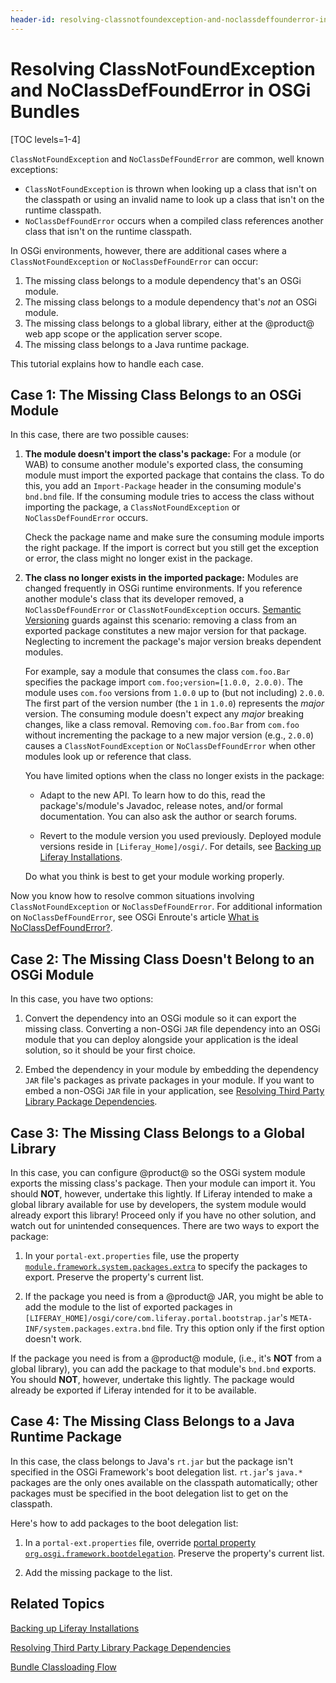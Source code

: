 ```yaml
---
header-id: resolving-classnotfoundexception-and-noclassdeffounderror-in-osgi-bundles
---
```


# Resolving ClassNotFoundException and NoClassDefFoundError in OSGi Bundles

[TOC levels=1-4]

`ClassNotFoundException` and `NoClassDefFoundError` are common, well known
exceptions:

-   `ClassNotFoundException` is thrown when looking up a class that isn't on the
    classpath or using an invalid name to look up a class that isn't on the
    runtime classpath. 
-   `NoClassDefFoundError` occurs when a compiled class references
    another class that isn't on the runtime classpath.

In OSGi environments, however, there are additional cases where a
`ClassNotFoundException` or `NoClassDefFoundError` can occur:

1.  The missing class belongs to a module dependency that's an OSGi module. 
2.  The missing class belongs to a module dependency that's *not* an OSGi 
    module. 
3.  The missing class belongs to a global library, either at the @product@ 
    web app scope or the application server scope. 
4.  The missing class belongs to a Java runtime package.

This tutorial explains how to handle each case.

## Case 1: The Missing Class Belongs to an OSGi Module

In this case, there are two possible causes: 

1.  **The module doesn't import the class's package:** For a module (or WAB) to 
    consume another module's exported class, the consuming module must import 
    the exported package that contains the class. To do this, you add an
    `Import-Package` header in the consuming module's `bnd.bnd` file. If the
    consuming module tries to access the class without importing the package, a 
    `ClassNotFoundException` or `NoClassDefFoundError` occurs. 

    Check the package name and make sure the consuming module imports the right
    package. If the import is correct but you still get the exception or
    error, the class might no longer exist in the package. 

2.  **The class no longer exists in the imported package:** Modules are changed
    frequently in OSGi runtime environments. If you reference another module's
    class that its developer removed, a `NoClassDefFoundError` or
    `ClassNotFoundException` occurs. [Semantic Versioning](http://semver.org)
    guards against this scenario: removing a class from an exported package
    constitutes a new major version for that package. Neglecting to increment
    the package's major version breaks dependent modules. 

    For example, say a module that consumes the class `com.foo.Bar` specifies
    the package import `com.foo;version=[1.0.0, 2.0.0)`. The module uses
    `com.foo` versions from `1.0.0` up to (but not including) `2.0.0`. The
    first part of the version number (the `1` in `1.0.0`) represents the
    *major* version. The consuming module doesn't expect any *major* breaking
    changes, like a class removal. Removing `com.foo.Bar` from `com.foo`
    without incrementing the  package to a new major version (e.g., `2.0.0`)
    causes a `ClassNotFoundException` or `NoClassDefFoundError` when other
    modules look  up or reference that class. 

    You have limited options when the class no longer exists in the package: 

    -   Adapt to the new API. To learn how to do this, read the 
        package's/module's Javadoc, release notes, and/or formal documentation. 
        You can also ask the author or search forums. 

    -   Revert to the module version you used previously. Deployed module 
        versions reside in `[Liferay_Home]/osgi/`. For details, see
        [Backing up Liferay Installations](/docs/7-2/deploy/-/knowledge_base/d/backing-up-a-liferay-installation). 

    Do what you think is best to get your module working properly. 

Now you know how to resolve common situations involving `ClassNotFoundException` 
or `NoClassDefFoundError`. For additional information on `NoClassDefFoundError`, 
see OSGi Enroute's article 
[What is NoClassDefFoundError?](http://enroute.osgi.org/faq/class-not-found-exception.html). 

## Case 2: The Missing Class Doesn't Belong to an OSGi Module

In this case, you have two options: 

1.  Convert the dependency into an OSGi module so it can export the missing 
    class. Converting a non-OSGi `JAR` file dependency into an OSGi module that 
    you can deploy alongside your application is the ideal solution, so it
    should be your first choice. 

2.  Embed the dependency in your module by embedding the dependency `JAR` file's
    packages as private packages in your module. If you want to embed a non-OSGi
    `JAR` file in your application, see [Resolving Third Party Library Package
    Dependencies](https://portal.liferay.dev/docs/7-2/customization/-/knowledge_base/c/adding-third-party-libraries-to-a-module). 

## Case 3: The Missing Class Belongs to a Global Library

In this case, you can configure @product@ so the OSGi system module exports the
missing class's package. Then your module can import it. You should **NOT**,
however, undertake this lightly. If Liferay intended to make a global library
available for use by developers, the system module would already export this
library! Proceed only if you have no other solution, and watch out for
unintended consequences. There are two ways to export the package: 

1.  In your `portal-ext.properties` file, use the property
    [`module.framework.system.packages.extra`](@platform-ref@/7.2-latest/propertiesdoc/portal.properties.html#Module%20Framework)
    to specify the packages to export. Preserve the property's current list. 

2.  If the package you need is from a @product@ JAR, you might be able to add 
    the module to the list of exported packages in
    `[LIFERAY_HOME]/osgi/core/com.liferay.portal.bootstrap.jar`'s
    `META-INF/system.packages.extra.bnd` file. Try this option 
    only if the first option doesn't work. 

If the package you need is from a @product@ module, (i.e., it's **NOT** 
from a global library), you can add the package to that module's `bnd.bnd` 
exports. You should **NOT**, however, undertake this lightly. The package would
already be exported if Liferay intended for it to be available. 

## Case 4: The Missing Class Belongs to a Java Runtime Package

In this case, the class belongs to Java's `rt.jar` but the package isn't
specified in the OSGi Framework's boot delegation list. `rt.jar`'s `java.*`
packages are the only ones available on the classpath automatically; other
packages must be specified in the boot delegation list to get on the classpath.

Here's how to add packages to the boot delegation list:

1.  In a `portal-ext.properties` file, override
    [portal property `org.osgi.framework.bootdelegation`](@platform-ref@/7.2-latest/propertiesdoc/portal.properties.html#Module%20Framework).
    Preserve the property's current list. 

2.  Add the missing package to the list. 

## Related Topics

[Backing up Liferay Installations](/docs/7-2/deploy/-/knowledge_base/d/backing-up-a-liferay-installation)

[Resolving Third Party Library Package Dependencies](https://portal.liferay.dev/docs/7-2/customization/-/knowledge_base/c/adding-third-party-libraries-to-a-module)

[Bundle Classloading Flow](/docs/7-2/customization/-/knowledge_base/c/bundle-classloading-flow)
